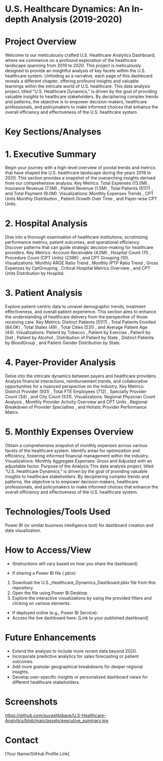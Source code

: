 # U.S. Healthcare Dynamics: An In-depth Analysis (2019-2020)
# Project Overview
Welcome to our meticulously crafted U.S. Healthcare Analytics Dashboard, where we commence on a profound exploration of the healthcare landscape spanning from 2019 to 2020. This project is meticulously designed to provide an insightful analysis of key facets within the U.S. healthcare system.  Unfolding as a narrative, each page of this dashboard reveals a different chapter, offering profound insights and valuable learnings within the intricate world of U.S. healthcare.  This data analysis project, titled "U.S. Healthcare Dynamics," is driven by the goal of providing valuable insights to healthcare stakeholders.  By deciphering complex trends and patterns, the objective is to empower decision-makers, healthcare professionals, and policymakers to make informed choices that enhance the overall efficiency and effectiveness of the U.S. healthcare system. 



# Key Sections/Analyses
# 1. Executive Summary
Begin your journey with a high-level overview of pivotal trends and metrics that have shaped the U.S. healthcare landscape during the years 2019 to 2020.  This section provides a snapshot of the overarching insights        derived from our comprehensive analysis. 
Key Metrics: Total Expenses (13.0M) , Insurance Revenue (7.5M) , Patient Revenue (1.5M) , Total Patients (5117) , and Total Payment (9.0M).
Visualizations: Monthly Expenses Trends , CPT Units Monthly Distribution , Patient Growth Over Time , and Payer-wise CPT Units.

# 2. Hospital Analysis
Dive into a thorough examination of healthcare institutions, scrutinizing performance metrics, patient outcomes, and operational efficiency.  Discover patterns that can guide strategic decision-making for healthcare providers. 
Key Metrics: Account Receivable (4.0M) , Hospital Count (11) , Procedure Count (CPT Units) (239K) , and CPT Grouping (10).
Visualizations: Monthly ARGE Ratio Trend , Monthly IPTP Ratio Trend , Gross Expenses by CptGrouping , Critical Hospital Metrics Overview , and CPT Units Distribution by Hospital.

# 3. Patient Analysis
Explore patient-centric data to unravel demographic trends, treatment effectiveness, and overall patient experience.  This section aims to enhance the understanding of healthcare delivery from the perspective of those receiving care. 
Key Metrics: Distinct Patients (5117) , Total Patients Enrolled (84.0K) , Total States (49) , Total Cities (531) , and Average Patient Age (44).
Visualizations: Patient by Tobacco , Patient by Exercise , Patient by Diet , Patient by Alcohol , Distribution of Patient by State , Distinct Patients by BloodGroup , and Patient Gender Distribution by State.

# 4. Payer-Provider Analysis
Delve into the intricate dynamics between payers and healthcare providers.  Analyze financial interactions, reimbursement trends, and collaborative opportunities for a nuanced perspective on the industry. 
Key Metrics: Distinct Provider (931) , Total FTE Employees (712) , Specialty Provider Count (34) , and City Count (531).
Visualizations: Regional Physician Count Analysis , Monthly Provider Activity Overview and CPT Units , Regional Breakdown of Provider Specialties , and Holistic Provider Performance Matrix.


# 5. Monthly Expenses Overview
Obtain a comprehensive snapshot of monthly expenses across various facets of the healthcare system.  Identify areas for optimization and efficiency, fostering informed financial management within the industry. 
Visualizations: Monthly Aggregate Expenses: Gross and Adjusted  with an adjustable factor. 
Purpose of the Analysis
This data analysis project, titled "U.S. Healthcare Dynamics," is driven by the goal of providing valuable insights to healthcare stakeholders.  By deciphering complex trends and patterns, the objective is to empower decision-makers, healthcare professionals, and policymakers to make informed choices that enhance the overall efficiency and effectiveness of the U.S. healthcare system. 

# Technologies/Tools Used
Power BI (or similar business intelligence tool) for dashboard creation and data visualization.

# How to Access/View
* (Instructions will vary based on how you share the dashboard)

* If sharing a Power BI file (.pbix):
1. Download the U.S._Healthcare_Dynamics_Dashboard.pbix file from this repository.
2. Open the file using Power BI Desktop.
3. Explore the interactive visualizations by using the provided filters and clicking on various elements.
* If deployed online (e.g., Power BI Service):
* Access the live dashboard here: [Link to your published dashboard]

# Future Enhancements
* Extend the analysis to include more recent data beyond 2020.
* Incorporate predictive analytics for sales forecasting or patient outcomes.
* Add more granular geographical breakdowns for deeper regional insights.
* Develop user-specific insights or personalized dashboard views for different healthcare stakeholders.

# Screenshots
https://github.com/suyashbibave/U.S-Healthcare-Analytics/blob/main/assets/executive_summary.jpg
# Contact
[Your Name/GitHub Profile Link]
